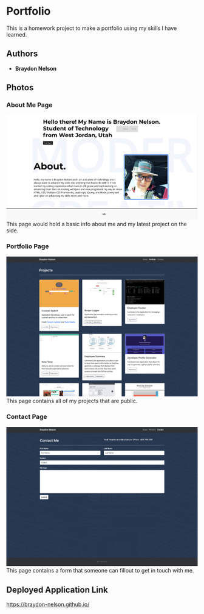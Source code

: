 # Portfolio

This is a homework project to make a portfolio using my skills I have learned.

## Authors

* **Braydon Nelson** 

## Photos

### About Me Page
![Image of About Page](/images/main-page.jpg)
This page would hold a basic info about me and my latest project on the side.

### Portfolio Page
![Image of portfolio Page](assets/images/port-port.jpg)
This page contains all of my projects that are public.

### Contact Page
![Image of contact Page](assets/images/port-contact.jpg)
This page contains a form that someone can fillout to get in touch with me.

## Deployed Application Link

https://braydon-nelson.github.io/